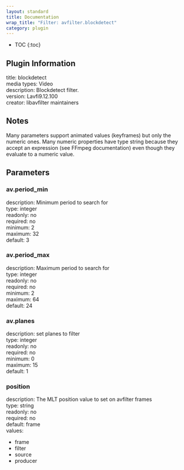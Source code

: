 ```yaml
---
layout: standard
title: Documentation
wrap_title: "Filter: avfilter.blockdetect"
category: plugin
---
```

* TOC
{:toc}

## Plugin Information

title: blockdetect  
media types:
Video  
description: Blockdetect filter.  
version: Lavfi9.12.100  
creator: libavfilter maintainers  

## Notes

Many parameters support animated values (keyframes) but only the numeric ones. Many numeric properties have type string because they accept an expression (see FFmpeg documentation) even though they evaluate to a numeric value.

## Parameters

### av.period_min

  
description:
Minimum period to search for  
type: integer  
readonly: no  
required: no  
minimum: 2  
maximum: 32  
default: 3  

### av.period_max

  
description:
Maximum period to search for  
type: integer  
readonly: no  
required: no  
minimum: 2  
maximum: 64  
default: 24  

### av.planes

  
description:
set planes to filter  
type: integer  
readonly: no  
required: no  
minimum: 0  
maximum: 15  
default: 1  

### position

  
description:
The MLT position value to set on avfilter frames  
type: string  
readonly: no  
required: no  
default: frame  
values:  

* frame
* filter
* source
* producer

